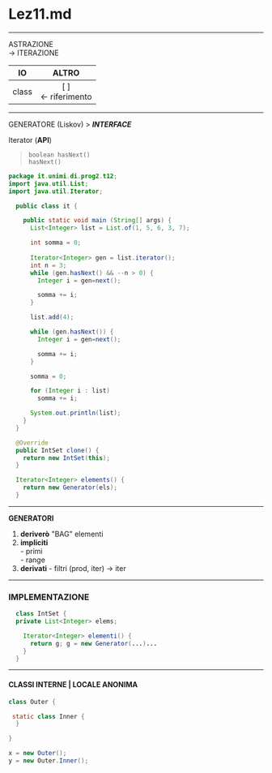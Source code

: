 # Lez11.md

---

ASTRAZIONE  
 -> ITERAZIONE

| IO | ALTRO |
| :---: | :---: |
| class | [  ] <br> <- riferimento |

---

GENERATORE (Liskov) > ***INTERFACE***

Iterator (**API**)

> `boolean hasNext()`  
> `hasNext()`


```java
package it.unimi.di.prog2.t12;
import java.util.List;
import java.util.Iterator;

  public class it {

    public static void main (String[] args) {
      List<Integer> list = List.of(1, 5, 6, 3, 7);

      int somma = 0;
  
      Iterator<Integer> gen = list.iterator();
      int n = 3;
      while (gen.hasNext() && --n > 0) {
        Integer i = gen=next();

        somma += i;
      }

      list.add(4);

      while (gen.hasNext()) {
        Integer i = gen=next();

        somma += i;
      }

      somma = 0;

      for (Integer i : list)
        somma += i;

      System.out.println(list);
    }
  }

  @Override
  public IntSet clone() {
    return new IntSet(this);
  }

  Iterator<Integer> elements() {
    return new Generator(els);
  }
```

---

**GENERATORI**

  1. **deriverò** "BAG" elementi  
  2. **impliciti**  
    - primi  
    - range  
  3. **derivati**
    - filtri (prod, iter) -> iter

---

### IMPLEMENTAZIONE

```java
  class IntSet {
  private List<Integer> elems;

    Iterator<Integer> elementi() {
      return g; g = new Generator(...)...
    }
  }

```

---

#### CLASSI INTERNE | LOCALE ANONIMA

```java
class Outer {

 static class Inner {
  }

}

x = new Outer();
y = new Outer.Inner();

```
